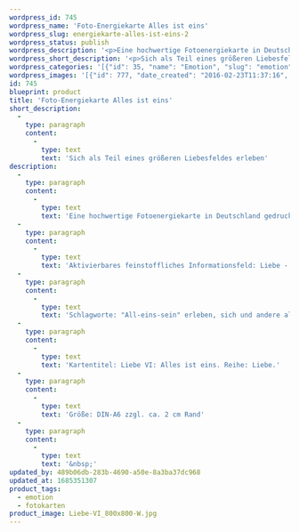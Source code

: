 ```yaml
---
wordpress_id: 745
wordpress_name: 'Foto-Energiekarte Alles ist eins'
wordpress_slug: energiekarte-alles-ist-eins-2
wordpress_status: publish
wordpress_description: '<p>Eine hochwertige Fotoenergiekarte in Deutschland gedruckt und in Handarbeit laminiert.  Sie ist in Postkartengröße (DIN-A6) gut zu transportieren und kann auch auf den Körper aufgelegt werden.</p><p>Aktivierbares feinstoffliches Informationsfeld: Liebe - Teil des übergeordneten Liebesfeldes sein - Zusammengehörigkeit - Verbundenheit: Die Energiekarte kann Unterstützung sein für: sich selbst als Teil eines größeren Liebesfeldes zu erleben. Sie ist Hilfestellung, um sich den Zugang zu einem übergeordneten Gefühl von "all-eins-sein" zu erschließen. Unter dem Fokus auf die Liebe verschmelzen Grenzen und lösen sich scheinbare Gegensätze auf.<br />Schlagworte: "All-eins-sein" erleben, sich und andere als gleichwertig wahrnehmen, Gefühle der Zusammengehörigkeit und Verbundenheit entwickeln, in Liebe zusammenwachsen, höhere Einsichtsfähigkeit erlangen.</p><p>Kartentitel: Liebe VI: Alles ist eins. Reihe: Liebe.</p><p>Größe: DIN-A6 zzgl. ca. 2 cm Rand<br />Andere Formate sind individuell für Sie innerhalb weniger Tage herstellbar. Bitte kontaktieren Sie uns hierfür unter <a href="mailto:info@elvedenverlag.de">info@elvedenverlag.de</a>.</p><p><a href="https://my.feenbaum.de/anwendung-energiebilder-foto-laminiert/">Anwendungshinweise</a>      <a href="https://my.feenbaum.de/produktinformationen-fotokarten/">Produktinformationen</a></p><p>&nbsp;</p>'
wordpress_short_description: '<p>Sich als Teil eines größeren Liebesfeldes erleben<br /><em>Hinweis: Das Wasserzeichen „Elveden Verlag Energiebild“ wird nicht mit gedruckt</em></p>'
wordpress_categories: '[{"id": 35, "name": "Emotion", "slug": "emotion"}, {"id": 23, "name": "Fotokarten", "slug": "fotokarten"}]'
wordpress_images: '[{"id": 777, "date_created": "2016-02-23T11:37:16", "date_created_gmt": "2016-02-23T09:37:16", "date_modified": "2016-02-23T11:37:16", "date_modified_gmt": "2016-02-23T09:37:16", "src": "https://my.feenbaum.de/wp-content/uploads/2016/02/Liebe-VI_800x800-W.jpg", "name": "Liebe-VI_800x800-W", "alt": ""}]'
id: 745
blueprint: product
title: 'Foto-Energiekarte Alles ist eins'
short_description:
  -
    type: paragraph
    content:
      -
        type: text
        text: 'Sich als Teil eines größeren Liebesfeldes erleben'
description:
  -
    type: paragraph
    content:
      -
        type: text
        text: 'Eine hochwertige Fotoenergiekarte in Deutschland gedruckt und in Handarbeit laminiert.  Sie ist in Postkartengröße (DIN-A6) gut zu transportieren und kann auch auf den Körper aufgelegt werden.'
  -
    type: paragraph
    content:
      -
        type: text
        text: 'Aktivierbares feinstoffliches Informationsfeld: Liebe - Teil des übergeordneten Liebesfeldes sein - Zusammengehörigkeit - Verbundenheit: Die Energiekarte kann Unterstützung sein für: sich selbst als Teil eines größeren Liebesfeldes zu erleben. Sie ist Hilfestellung, um sich den Zugang zu einem übergeordneten Gefühl von "all-eins-sein" zu erschließen. Unter dem Fokus auf die Liebe verschmelzen Grenzen und lösen sich scheinbare Gegensätze auf.'
  -
    type: paragraph
    content:
      -
        type: text
        text: 'Schlagworte: "All-eins-sein" erleben, sich und andere als gleichwertig wahrnehmen, Gefühle der Zusammengehörigkeit und Verbundenheit entwickeln, in Liebe zusammenwachsen, höhere Einsichtsfähigkeit erlangen.'
  -
    type: paragraph
    content:
      -
        type: text
        text: 'Kartentitel: Liebe VI: Alles ist eins. Reihe: Liebe.'
  -
    type: paragraph
    content:
      -
        type: text
        text: 'Größe: DIN-A6 zzgl. ca. 2 cm Rand'
  -
    type: paragraph
    content:
      -
        type: text
        text: '&nbsp;'
updated_by: 489b06db-283b-4690-a50e-8a3ba37dc968
updated_at: 1685351307
product_tags:
  - emotion
  - fotokarten
product_image: Liebe-VI_800x800-W.jpg
---
```

